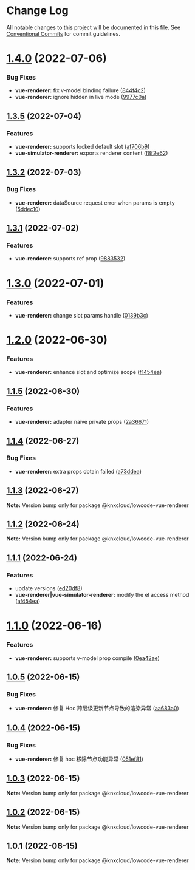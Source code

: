 # Change Log

All notable changes to this project will be documented in this file.
See [Conventional Commits](https://conventionalcommits.org) for commit guidelines.

# [1.4.0](https://github.com/KNXCloud/lowcode-engine-vue/compare/v1.3.5...v1.4.0) (2022-07-06)


### Bug Fixes

* **vue-renderer:** fix v-model binding failure ([844f4c2](https://github.com/KNXCloud/lowcode-engine-vue/commit/844f4c253c6a4b9e235759cb558852cb4fba390a))
* **vue-renderer:** ignore hidden in live mode ([9977c0a](https://github.com/KNXCloud/lowcode-engine-vue/commit/9977c0ac76f4b6f207a85e4f0cf106c01ce724c5))





## [1.3.5](https://github.com/KNXCloud/lowcode-engine-vue/compare/v1.3.4...v1.3.5) (2022-07-04)


### Features

* **vue-renderer:** supports locked default slot ([af706b9](https://github.com/KNXCloud/lowcode-engine-vue/commit/af706b94f6557962e36da5d705f921e0bd07a85e))
* **vue-simulator-renderer:** exports renderer content ([f8f2e62](https://github.com/KNXCloud/lowcode-engine-vue/commit/f8f2e629bcda43fe23e30ddae0e1ec633d86c60e))





## [1.3.2](https://github.com/KNXCloud/lowcode-engine-vue/compare/v1.3.1...v1.3.2) (2022-07-03)


### Bug Fixes

* **vue-renderer:** dataSource request error when params is empty ([5ddec10](https://github.com/KNXCloud/lowcode-engine-vue/commit/5ddec107086a3fe53e5e45da144b18c3df83ca68))





## [1.3.1](https://github.com/KNXCloud/lowcode-engine-vue/compare/v1.3.0...v1.3.1) (2022-07-02)


### Features

* **vue-renderer:** supports ref prop ([9883532](https://github.com/KNXCloud/lowcode-engine-vue/commit/9883532b717c53a7025dc3cf8f6282de96f7ebf5))





# [1.3.0](https://github.com/KNXCloud/lowcode-engine-vue/compare/v1.2.0...v1.3.0) (2022-07-01)


### Features

* **vue-renderer:** change slot params handle ([0139b3c](https://github.com/KNXCloud/lowcode-engine-vue/commit/0139b3cb62e08a4fc2c29734485b65bef92710c7))





# [1.2.0](https://github.com/KNXCloud/lowcode-engine-vue/compare/v1.1.5...v1.2.0) (2022-06-30)


### Features

* **vue-renderer:** enhance slot and optimize scope ([f1454ea](https://github.com/KNXCloud/lowcode-engine-vue/commit/f1454eaae738cf8c0a12e0e34bd5a576f43cc85c))





## [1.1.5](https://github.com/KNXCloud/lowcode-engine-vue/compare/v1.1.4...v1.1.5) (2022-06-30)


### Features

* **vue-renderer:** adapter naive private props ([2a36671](https://github.com/KNXCloud/lowcode-engine-vue/commit/2a36671f0ec8b3295e5664e18549a345be64b2a1))





## [1.1.4](https://github.com/KNXCloud/lowcode-engine-vue/compare/v1.1.3...v1.1.4) (2022-06-27)


### Bug Fixes

* **vue-renderer:** extra props obtain failed ([a73ddea](https://github.com/KNXCloud/lowcode-engine-vue/commit/a73ddea49688aa56aebebd8bf07db862053bf441))





## [1.1.3](https://github.com/KNXCloud/lowcode-engine-vue/compare/v1.1.2...v1.1.3) (2022-06-27)

**Note:** Version bump only for package @knxcloud/lowcode-vue-renderer





## [1.1.2](https://github.com/KNXCloud/lowcode-engine-vue/compare/v1.1.1...v1.1.2) (2022-06-24)

**Note:** Version bump only for package @knxcloud/lowcode-vue-renderer





## [1.1.1](https://github.com/KNXCloud/lowcode-engine-vue/compare/v1.1.0...v1.1.1) (2022-06-24)


### Features

* update versions ([ed20df8](https://github.com/KNXCloud/lowcode-engine-vue/commit/ed20df8055dd13c75638774a9b12f409fdec8c94))
* **vue-renderer|vue-simulator-renderer:** modify the el access method ([af454ea](https://github.com/KNXCloud/lowcode-engine-vue/commit/af454ea47d44298ef04fd0ead2359403e2c1e77d))





# [1.1.0](https://github.com/KNXCloud/lowcode-engine-vue/compare/v1.0.5...v1.1.0) (2022-06-16)


### Features

* **vue-renderer:** supports v-model prop compile ([0ea42ae](https://github.com/KNXCloud/lowcode-engine-vue/commit/0ea42ae71209c01eace47445c33421fef76a9f9e))





## [1.0.5](https://github.com/KNXCloud/lowcode-engine-vue/compare/v1.0.4...v1.0.5) (2022-06-15)


### Bug Fixes

* **vue-renderer:** 修复 Hoc 跨层级更新节点导致的渲染异常 ([aa683a0](https://github.com/KNXCloud/lowcode-engine-vue/commit/aa683a0b767f1d80a89dbfeb5a1d480f4f08c6a3))





## [1.0.4](https://github.com/KNXCloud/lowcode-engine-vue/compare/v1.0.3...v1.0.4) (2022-06-15)


### Bug Fixes

* **vue-renderer:** 修复 hoc 移除节点功能异常 ([051ef81](https://github.com/KNXCloud/lowcode-engine-vue/commit/051ef8183bd0ee7c7e3b6c8565543e739c987d5e))





## [1.0.3](https://github.com/KNXCloud/lowcode-engine-vue/compare/v1.0.2...v1.0.3) (2022-06-15)

**Note:** Version bump only for package @knxcloud/lowcode-vue-renderer





## [1.0.2](https://github.com/KNXCloud/lowcode-engine-vue/compare/v1.0.1...v1.0.2) (2022-06-15)

**Note:** Version bump only for package @knxcloud/lowcode-vue-renderer





## 1.0.1 (2022-06-15)

**Note:** Version bump only for package @knxcloud/lowcode-vue-renderer
